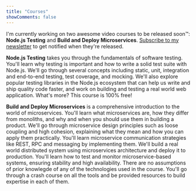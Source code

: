 ```yaml
---
title: "Courses"
showComments: false
---
```


I'm currently working on two awesome video courses to be released soon™: **Node.js Testing** and **Build and Deploy Microservices**. [Subscribe to my newsletter](https://tinyletter.com/nicholaskajoh) to get notified when they're released.

**Node.js Testing** takes you through the fundamentals of software testing. You'll learn why testing is important and how to write a solid test suite with Node.js. We'll go through several concepts including static, unit, integration and end-to-end testing, test coverage, and mocking. We'll also explore popular testing libraries in the Node.js ecosystem that can help us write and ship quality code faster, and work on building and testing a real world web application. What's more? This course is 100% free!


**Build and Deploy Microservices** is a comprehensive introduction to the world of microservices. You'll learn what microservices are, how they differ from monoliths, and why and when you should use them in building a product. We'll go through microservice design principles such as loose coupling and high cohesion, explaining what they mean and how you can apply them practically. You'll learn microservice communication strategies like REST, RPC and messaging by implementing them. We'll build a real world distributed system using microservices architecture and deploy it to production. You'll learn how to test and monitor microservice-based systems, ensuring stability and high availability. There are no assumptions of prior knowlegde of any of the technologies used in the course. You'll go through a crash course on all the tools and be provided resources to build expertise in each of them.